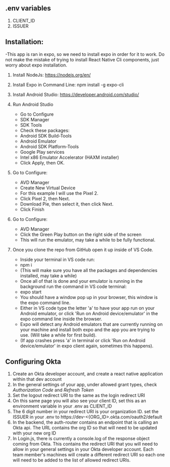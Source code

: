## .env variables

1. CLIENT_ID
2. ISSUER

## Installation:
-This app is ran in expo, so we need to install expo in order for it to work. Do not make the mistake of trying to install React Native Cli components, just worry about expo installation.

1. Install NodeJs:
   https://nodejs.org/en/

2. Install Expo in Command Line:
   npm install -g expo-cli

3. Install Android Studio:
   https://developer.android.com/studio/

4. Run Android Studio
   - Go to Configure
   - SDK Manager
   - SDK Tools
   - Check these packages:
   - Android SDK Build-Tools
   - Android Emulator
   - Android SDK Platform-Tools
   - Google Play services
   - Intel x86 Emulator Accelerator (HAXM installer)
   - Click Apply, then OK.

5. Go to Configure:
   - AVD Manager
   - Create New Virtual Device
   - For this example I will use the Pixel 2.
   - Click Pixel 2, then Next.
   - Download Pie, then select it, then click Next.
   - Click Finish

6. Go to Configure:
   - AVD Manager
   - Click the Green Play button on the right side of the screen
   - This will run the emulator, may take a while to be fully functional.

7. Once you clone the repo from GitHub open it up inside of VS Code.
   - Inside your terminal in VS code run:
   - npm i
   - (This will make sure you have all the packages and dependencies installed, may take a while)
   - Once all of that is done and your emulator is running in the background run the command in VS code terminal:
   - expo start
   - You should have a window pop up in your browser, this window is the expo command line.
   - Either in VS code type the letter 'a' to have your app run on your Android emulator, or click 'Run on Android device/emulator' in the expo command line inside the browser.
   - Expo will detect any Android emulators that are currently running on your machine and install both expo and the app you are trying to use. (Will take a while for first build).
   - (If app crashes press 'a' in terminal or click 'Run on Android device/emulator' in expo client again, sometimes this happens).

## Configuring Okta

1. Create an Okta developer account, and create a react native application within that dev account
2. In the general settings of your app, under allowed grant types, check *Authorization Code* and *Refresh Token*
3. Set the logout redirect URI to the same as the login redirect URI
4. On this same page you will also see your client ID, set this as an environment variable in your .env as CLIENT_ID
5. The 6 digit number in your redirect URI is your organization ID. set the ISSUER in your .env to 
    https://dev-<{ORG_ID>.okta.com/oauth2/default
6. In the backend, the auth-router contains an endpoint that is calling an Okta api. The URL contains the org ID so that will need to be updated with your new org ID
7. In Login.js, there is currently a console.log of the response object coming from Okta. This contains the redirect URI that you will need to allow in your general settings in your Okta developer account. Each team member's machines will create a different redirect URI so each one will need to be added to the list of allowed redirect URIs.
